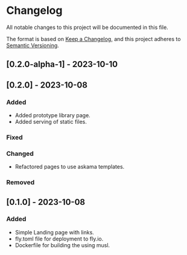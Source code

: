 # Changelog

All notable changes to this project will be documented in this file.

The format is based on [Keep a Changelog](https://keepachangelog.com/en/1.0.0/),
and this project adheres to [Semantic Versioning](https://semver.org/spec/v2.0.0.html).

## [0.2.0-alpha-1] - 2023-10-10

## [0.2.0] - 2023-10-08

### Added

- Added prototype library page.
- Added serving of static files.

### Fixed

### Changed

- Refactored pages to use askama templates.

### Removed

## [0.1.0] - 2023-10-08

### Added

- Simple Landing page with links.
- fly.toml file for deployment to fly.io.
- Dockerfile for building the using musl.

